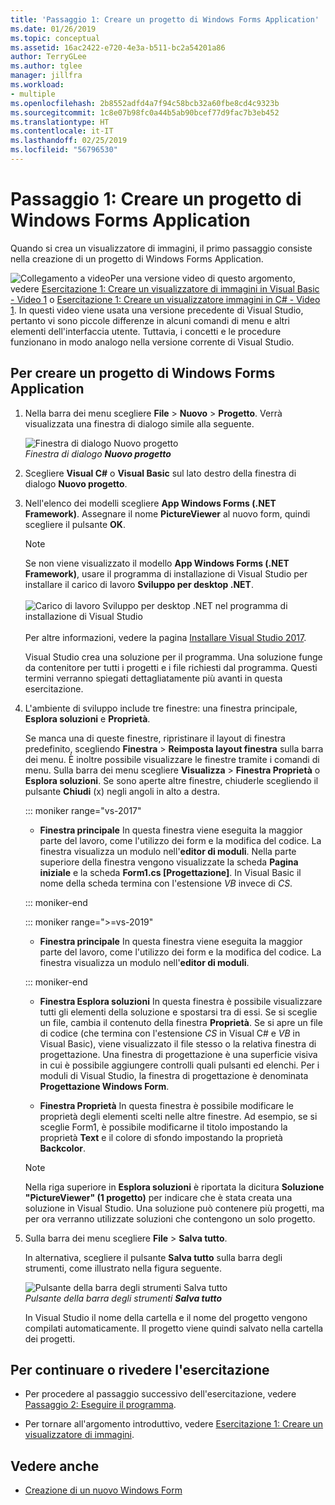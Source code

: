 ```yaml
---
title: 'Passaggio 1: Creare un progetto di Windows Forms Application'
ms.date: 01/26/2019
ms.topic: conceptual
ms.assetid: 16ac2422-e720-4e3a-b511-bc2a54201a86
author: TerryGLee
ms.author: tglee
manager: jillfra
ms.workload:
- multiple
ms.openlocfilehash: 2b8552adfd4a7f94c58bcb32a60fbe8cd4c9323b
ms.sourcegitcommit: 1c8e07b98fc0a44b5ab90bcef77d9fac7b3eb452
ms.translationtype: HT
ms.contentlocale: it-IT
ms.lasthandoff: 02/25/2019
ms.locfileid: "56796530"
---
```

# <a name="step-1-create-a-windows-forms-application-project"></a>Passaggio 1: Creare un progetto di Windows Forms Application

Quando si crea un visualizzatore di immagini, il primo passaggio consiste nella creazione di un progetto di Windows Forms Application.

 ![Collegamento a video](../data-tools/media/playvideo.gif)Per una versione video di questo argomento, vedere [Esercitazione 1: Creare un visualizzatore di immagini in Visual Basic - Video 1](http://go.microsoft.com/fwlink/?LinkId=205209) o [Esercitazione 1: Creare un visualizzatore immagini in C# - Video 1](http://go.microsoft.com/fwlink/?LinkId=205199). In questi video viene usata una versione precedente di Visual Studio, pertanto vi sono piccole differenze in alcuni comandi di menu e altri elementi dell'interfaccia utente. Tuttavia, i concetti e le procedure funzionano in modo analogo nella versione corrente di Visual Studio.

## <a name="to-create-a-windows-forms-application-project"></a>Per creare un progetto di Windows Forms Application

1. Nella barra dei menu scegliere **File** > **Nuovo** > **Progetto**. Verrà visualizzata una finestra di dialogo simile alla seguente.

     ![Finestra di dialogo Nuovo progetto](../ide/media/newprojectdialogcallouts.png)<br/>
*Finestra di dialogo **Nuovo progetto***

2. Scegliere **Visual C#** o **Visual Basic** sul lato destro della finestra di dialogo **Nuovo progetto**.

3. Nell'elenco dei modelli scegliere **App Windows Forms (.NET Framework)**. Assegnare il nome **PictureViewer** al nuovo form, quindi scegliere il pulsante **OK**.

    >[!NOTE]
    >Se non viene visualizzato il modello **App Windows Forms (.NET Framework)**, usare il programma di installazione di Visual Studio per installare il carico di lavoro **Sviluppo per desktop .NET**.<br/><br/>![Carico di lavoro Sviluppo per desktop .NET nel programma di installazione di Visual Studio](../ide/media/dot-net-desktop-dev-workload.png)<br/><br/> Per altre informazioni, vedere la pagina [Installare Visual Studio 2017](../install/install-visual-studio.md).

     Visual Studio crea una soluzione per il programma. Una soluzione funge da contenitore per tutti i progetti e i file richiesti dal programma. Questi termini verranno spiegati dettagliatamente più avanti in questa esercitazione.

4. L'ambiente di sviluppo include tre finestre: una finestra principale, **Esplora soluzioni** e **Proprietà**.

     Se manca una di queste finestre, ripristinare il layout di finestra predefinito, scegliendo **Finestra** > **Reimposta layout finestra** sulla barra dei menu. È inoltre possibile visualizzare le finestre tramite i comandi di menu. Sulla barra dei menu scegliere **Visualizza** > **Finestra Proprietà** o **Esplora soluzioni**. Se sono aperte altre finestre, chiuderle scegliendo il pulsante **Chiudi** (x) negli angoli in alto a destra.

    ::: moniker range="vs-2017"

    - **Finestra principale** In questa finestra viene eseguita la maggior parte del lavoro, come l'utilizzo dei form e la modifica del codice. La finestra visualizza un modulo nell'**editor di moduli**. Nella parte superiore della finestra vengono visualizzate la scheda **Pagina iniziale** e la scheda **Form1.cs [Progettazione]**. In Visual Basic il nome della scheda termina con l'estensione *VB* invece di *CS*.

    ::: moniker-end

    ::: moniker range=">=vs-2019"

    - **Finestra principale** In questa finestra viene eseguita la maggior parte del lavoro, come l'utilizzo dei form e la modifica del codice. La finestra visualizza un modulo nell'**editor di moduli**.

    ::: moniker-end

    - **Finestra Esplora soluzioni** In questa finestra è possibile visualizzare tutti gli elementi della soluzione e spostarsi tra di essi. Se si sceglie un file, cambia il contenuto della finestra **Proprietà**. Se si apre un file di codice (che termina con l'estensione *CS* in Visual C# e *VB* in Visual Basic), viene visualizzato il file stesso o la relativa finestra di progettazione. Una finestra di progettazione è una superficie visiva in cui è possibile aggiungere controlli quali pulsanti ed elenchi. Per i moduli di Visual Studio, la finestra di progettazione è denominata **Progettazione Windows Form**.

    - **Finestra Proprietà** In questa finestra è possibile modificare le proprietà degli elementi scelti nelle altre finestre. Ad esempio, se si sceglie Form1, è possibile modificarne il titolo impostando la proprietà **Text** e il colore di sfondo impostando la proprietà **Backcolor**.

    > [!NOTE]
    > Nella riga superiore in **Esplora soluzioni** è riportata la dicitura **Soluzione "PictureViewer" (1 progetto)** per indicare che è stata creata una soluzione in Visual Studio. Una soluzione può contenere più progetti, ma per ora verranno utilizzate soluzioni che contengono un solo progetto.

6. Sulla barra dei menu scegliere **File** > **Salva tutto**.

     In alternativa, scegliere il pulsante **Salva tutto** sulla barra degli strumenti, come illustrato nella figura seguente.

     ![Pulsante della barra degli strumenti Salva tutto](../ide/media/express_iconsaveall.png)<br/>
*Pulsante della barra degli strumenti **Salva tutto***

     In Visual Studio il nome della cartella e il nome del progetto vengono compilati automaticamente. Il progetto viene quindi salvato nella cartella dei progetti.

## <a name="to-continue-or-review"></a>Per continuare o rivedere l'esercitazione

- Per procedere al passaggio successivo dell'esercitazione, vedere [Passaggio 2: Eseguire il programma](../ide/step-2-run-your-program.md).

- Per tornare all'argomento introduttivo, vedere [Esercitazione 1: Creare un visualizzatore di immagini](../ide/tutorial-1-create-a-picture-viewer.md).

## <a name="see-also"></a>Vedere anche

- [Creazione di un nuovo Windows Form](/dotnet/framework/winforms/creating-a-new-windows-form/)